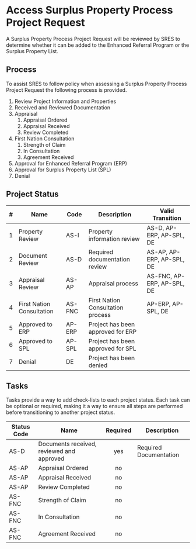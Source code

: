 # Access Surplus Property Process Project Request

A Surplus Property Process Project Request will be reviewed by SRES to determine whether it can be added to the Enhanced Referral Program or the Surplus Property List.

## Process

To assist SRES to follow policy when assessing a Surplus Property Process Project Request the following process is provided.

1. Review Project Information and Properties
2. Received and Reviewed Documentation
3. Appraisal
   1. Appraisal Ordered
   2. Appraisal Received
   3. Review Completed
4. First Nation Consultation
   1. Strength of Claim
   2. In Consultation
   3. Agreement Received
5. Approval for Enhanced Referral Program (ERP)
6. Approval for Surplus Property List (SPL)
7. Denial

## Project Status

|   # | Name                      | Code   | Description                       | Valid Transition           |
| --: | ------------------------- | ------ | --------------------------------- | -------------------------- |
|   1 | Property Review           | AS-I   | Property information review       | AS-D, AP-ERP, AP-SPL, DE   |
|   2 | Document Review           | AS-D   | Required documentation review     | AS-AP, AP-ERP, AP-SPL, DE  |
|   3 | Appraisal Review          | AS-AP  | Appraisal process                 | AS-FNC, AP-ERP, AP-SPL, DE |
|   4 | First Nation Consultation | AS-FNC | First Nation Consultation process | AP-ERP, AP-SPL, DE         |
|   5 | Approved to ERP           | AP-ERP | Project has been approved for ERP |                            |
|   6 | Approved to SPL           | AP-SPL | Project has been approved for SPL |                            |
|   7 | Denial                    | DE     | Project has been denied           |                            |

## Tasks

Tasks provide a way to add check-lists to each project status.
Each task can be optional or required, making it a way to ensure all steps are performed before transitioning to another project status.

| Status Code | Name                                      | Required | Description            |
| ----------- | ----------------------------------------- | :------: | ---------------------- |
| AS-D        | Documents received, reviewed and approved |   yes    | Required Documentation |
| AS-AP       | Appraisal Ordered                         |    no    |                        |
| AS-AP       | Appraisal Received                        |    no    |                        |
| AS-AP       | Review Completed                          |    no    |                        |
| AS-FNC      | Strength of Claim                         |    no    |                        |
| AS-FNC      | In Consultation                           |    no    |                        |
| AS-FNC      | Agreement Received                        |    no    |                        |
